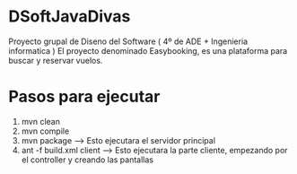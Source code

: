 # DSoftJavaDivas

Proyecto grupal de Diseno del Software ( 4º de ADE + Ingenieria informatica ) 
El proyecto denominado Easybooking, es una plataforma para buscar y reservar vuelos. 

# Pasos para ejecutar

1. mvn clean 
2. mvn compile
3. mvn package --> Esto ejecutara el servidor principal
4. ant -f build.xml client --> Esto ejecutara la parte cliente, empezando por el controller y creando las pantallas
